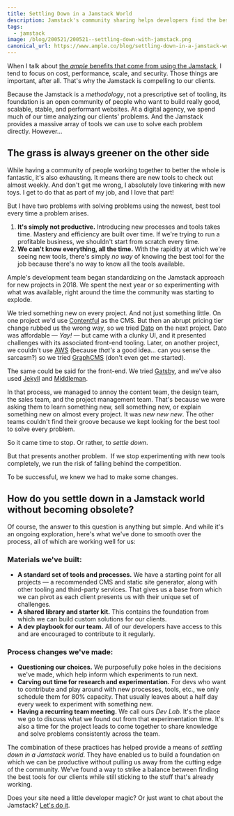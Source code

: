 ```yaml
---
title: Settling Down in a Jamstack World
description: Jamstack's community sharing helps developers find the best tools. But changing tools too often will leave clients and other team members frustrated.
tags:
  - jamstack
image: /blog/200521/200521--settling-down-with-jamstack.png
canonical_url: https://www.ample.co/blog/settling-down-in-a-jamstack-world
---
```


When I talk about [the _ample_ benefits that come from using the Jamstack](https://www.helloample.com/blog/top-4-reasons-we-use-jamstack), I tend to focus on cost, performance, scale, and security. Those things are important, after all. That's why the Jamstack is compelling to our clients.

Because the Jamstack is a _methodology_, not a prescriptive set of tooling, its foundation is an open community of people who want to build really good, scalable, stable, and performant websites. At a digital agency, we spend much of our time analyzing our clients' problems. And the Jamstack provides a massive array of tools we can use to solve each problem directly. However...

## The grass is always greener on the other side 

While having a community of people working together to better the whole is fantastic, it's also exhausting. It means there are new tools to check out almost weekly. And don't get me wrong, I absolutely love tinkering with new toys. I get to do that as part of my job, and I love that part!

But I have two problems with solving problems using the newest, best tool every time a problem arises.

1.  **It's simply not productive.** Introducing new processes and tools takes time. Mastery and efficiency are built over time. If we're trying to run a profitable business, we shouldn't start from scratch every time.**‍**
2.  **We can't know everything, all the time.** With the rapidity at which we're seeing new tools, there's simply _no way_ of knowing the best tool for the job because there's no way to know all the tools available.

Ample's development team began standardizing on the Jamstack approach for new projects in 2018. We spent the next year or so experimenting with what was available, right around the time the community was starting to explode.

We tried something new on every project. And not just something little. On one project we'd use [Contentful](https://www.contentful.com/) as the CMS. But then an abrupt pricing tier change rubbed us the wrong way, so we tried [Dato](https://www.datocms.com/) on the next project. Dato was affordable — _Yay!_ — but came with a clunky UI, and it presented challenges with its associated front-end tooling. Later, on another project, we couldn't use [AWS](https://aws.amazon.com/) (because _that's_ a good idea... can you sense the sarcasm?) so we tried [GraphCMS](https://graphcms.com/) (don't even get me started).

The same could be said for the front-end. We tried [Gatsby](https://www.gatsbyjs.org/), and we've also used [Jekyll](https://jekyllrb.com/) and [Middleman](https://middlemanapp.com/).

In that process, we managed to annoy the content team, the design team, the sales team, and the project management team. That's because we were asking them to learn something new, sell something new, or explain something new on almost every project. It was _new new new_. The other teams couldn't find their groove because we kept looking for the best tool to solve every problem.

So it came time to stop. Or rather, to _settle down_.

But that presents another problem.  If we stop experimenting with new tools completely, we run the risk of falling behind the competition.

To be successful, we knew we had to make some changes.

## How do you settle down in a Jamstack world without becoming obsolete?

Of course, the answer to this question is anything but simple. And while it's an ongoing exploration, here's what we've done to smooth over the process, all of which are working well for us:

### Materials we've built:

- **A standard set of tools and processes.** We have a starting point for all projects — a recommended CMS and static site generator, along with other tooling and third-party services. That gives us a base from which we can pivot as each client presents us with their unique set of challenges.
- **A shared library and starter kit.** This contains the foundation from which we can build custom solutions for our clients.
- **A dev playbook for our team.** All of our developers have access to this and are encouraged to contribute to it regularly.

### Process changes we've made:

- **Questioning our choices.** We purposefully poke holes in the decisions we've made, which help inform which experiments to run next.
- **Carving out time for research and experimentation.** For devs who want to contribute and play around with new processes, tools, etc., we only schedule them for 80% capacity. That usually leaves about a half day every week to experiment with something new.
- **Having a recurring team meeting.** We call ours _Dev Lab_. It's the place we go to discuss what we found out from that experimentation time. It's also a time for the project leads to come together to share knowledge and solve problems consistently across the team.

The combination of these practices has helped provide a means of _settling down in a Jamstack world_. They have enabled us to build a foundation on which we can be productive without pulling us away from the cutting edge of the community. We've found a way to strike a balance between finding the best tools for our clients while still sticking to the stuff that's already working.

Does your site need a little developer magic? Or just want to chat about the Jamstack? [Let's do it](https://www.ample.co/contact).
